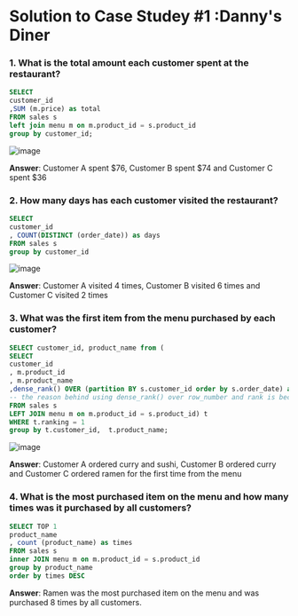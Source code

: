 
# Solution to Case Studey #1 :Danny's Diner 

### 1. What is the total amount each customer spent at the restaurant?

```sql 
SELECT 
customer_id
,SUM (m.price) as total
FROM sales s
left join menu m on m.product_id = s.product_id
group by customer_id;
```
![image](https://user-images.githubusercontent.com/80718915/152450993-b9d66580-32f6-4c57-823a-2b9fe9a1aacf.png)

**Answer**: Customer A spent $76, Customer B spent $74 and Customer C spent $36

### 2. How many days has each customer visited the restaurant?

```sql 
SELECT 
customer_id
, COUNT(DISTINCT (order_date)) as days
FROM sales s 
group by customer_id
```
![image](https://user-images.githubusercontent.com/80718915/152452864-9dc0f3e8-0568-4a04-8980-8fb92a4f2cc1.png)

**Answer**: Customer A visited 4 times, Customer B visited 6 times and Customer C visited 2 times


### 3. What was the first item from the menu purchased by each customer?

```sql
SELECT customer_id, product_name from (
SELECT 
customer_id
, m.product_id
, m.product_name
,dense_rank() OVER (partition BY s.customer_id order by s.order_date) as ranking 
-- the reason behind using dense_rank() over row_number and rank is because dense_rank assigns does not skip for similar values and it assigns the rank number to each row in a partition, in this case order.date
FROM sales s
LEFT JOIN menu m on m.product_id = s.product_id) t
WHERE t.ranking = 1
group by t.customer_id,  t.product_name;
```
![image](https://user-images.githubusercontent.com/80718915/152452924-98963e30-159c-4770-b6ee-512ea79c7d88.png)

**Answer**: Customer A ordered curry and sushi, Customer B ordered curry and Customer C ordered ramen for the first time from the menu


### 4. What is the most purchased item on the menu and how many times was it purchased by all customers?

```sql
SELECT TOP 1
product_name
, count (product_name) as times
FROM sales s
inner JOIN menu m on m.product_id = s.product_id
group by product_name
order by times DESC
```

**Answer**: Ramen was the most purchased item on the menu and was purchased 8 times by all customers.
